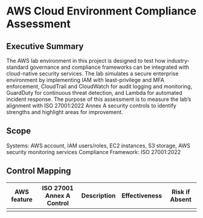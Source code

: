 # AWS Cloud Environment Compliance Assessment

## Executive Summary
The AWS lab environment in this project is designed to test how industry-standard governance and compliance frameworks can be integrated with cloud-native security services. 
The lab simulates a secure enterprise environment by implementing IAM with least-privilege and MFA enforcement, CloudTrail and CloudWatch for audit logging and monitoring, GuardDuty for continuous threat detection, and Lambda for automated incident response.
The purpose of this assessment is to measure the lab’s alignment with ISO 27001:2022 Annex A security controls to identify strengths and highlight areas for improvement.

## Scope
Systems: AWS account, IAM users/roles, EC2 instances, S3 storage, AWS security monitoring services
Compliance Framework: ISO 27001:2022

## Control Mapping

| AWS feature | ISO 27001 Annex A Control | Description | Effectiveness | Risk if Absent |
|-----|-----|-----|-----|-----|
||
